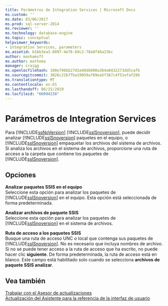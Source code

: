 ```yaml
---
title: Parámetros de Integration Services | Microsoft Docs
ms.custom: ''
ms.date: 03/06/2017
ms.prod: sql-server-2014
ms.reviewer: ''
ms.technology: database-engine
ms.topic: conceptual
helpviewer_keywords:
- Integration Services, parameters
ms.assetid: b1bb3ea3-8097-4e76-b9c2-78a0f46a23bc
author: mashamsft
ms.author: mathoma
manager: craigg
ms.openlocfilehash: 100e796bb27d1e60db000a364a0432273dd5cafb
ms.sourcegitcommit: 3026c22b7fba19059a769ea5f367c4f51efaf286
ms.translationtype: MT
ms.contentlocale: es-ES
ms.lasthandoff: 06/15/2019
ms.locfileid: "66094238"
---
```

# <a name="integration-services-parameters"></a>Parámetros de Integration Services
  Para [!INCLUDE[ssNoVersion](../../includes/ssnoversion-md.md)] [!INCLUDE[ssISnoversion](../../includes/ssisnoversion-md.md)], puede decidir analizar [!INCLUDE[ssISnoversion](../../includes/ssisnoversion-md.md)] paquetes en el equipo, o [!INCLUDE[ssISnoversion](../../includes/ssisnoversion-md.md)] empaquetar los archivos del sistema de archivos. Si analiza los archivos en el sistema de archivos, proporcione una ruta de acceso a la carpeta que contiene los paquetes de [!INCLUDE[ssISnoversion](../../includes/ssisnoversion-md.md)].  
  
## <a name="options"></a>Opciones  
 **Analizar paquetes SSIS en el equipo**  
 Seleccione esta opción para analizar los paquetes de [!INCLUDE[ssISnoversion](../../includes/ssisnoversion-md.md)] en el equipo. Esta opción está seleccionada de forma predeterminada.  
  
 **Analizar archivos de paquete SSIS**  
 Seleccione esta opción para analizar los paquetes de [!INCLUDE[ssISnoversion](../../includes/ssisnoversion-md.md)] en el sistema de archivos.  
  
 **Ruta de acceso a los paquetes SSIS**  
 Busque una ruta de acceso UNC o local que contenga sus paquetes de [!INCLUDE[ssISnoversion](../../includes/ssisnoversion-md.md)]. No es necesario que incluya nombres de archivo. Si no se puede tener acceso a la ruta de acceso que ha escrito, no puede hacer clic **siguiente**. De forma predeterminada, la ruta de acceso está en blanco. Este campo está habilitado solo cuando se selecciona **archivos de paquete SSIS analizar**.  
  
## <a name="see-also"></a>Vea también  
 [Trabajar con el Asesor de actualizaciones](../../../2014/sql-server/install/working-with-upgrade-advisor.md)   
 [Actualización del Asistente para la referencia de la interfaz de usuario](../../../2014/sql-server/install/upgrade-advisor-user-interface-reference.md)  
  
  
